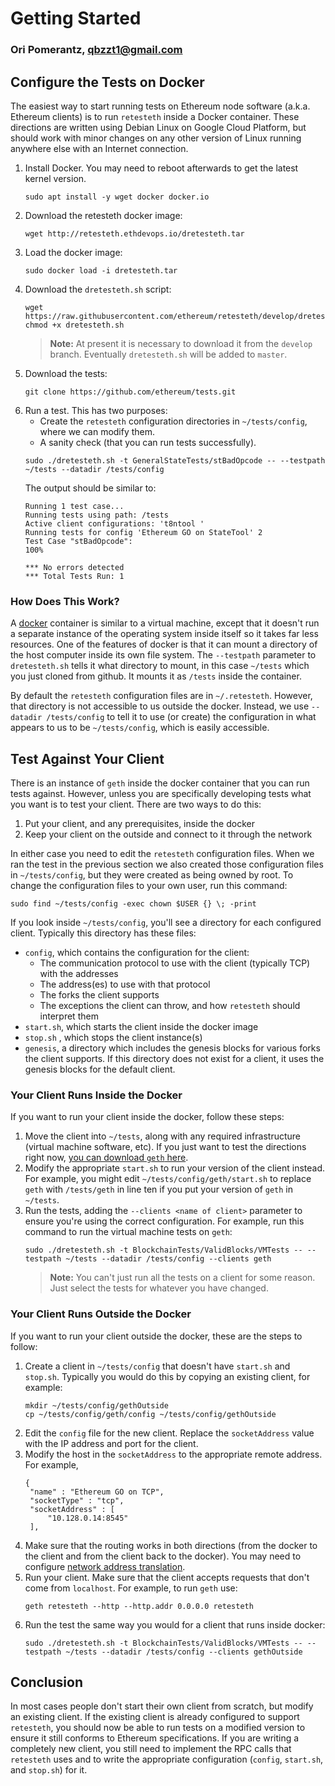 # Getting Started

### Ori Pomerantz, qbzzt1@gmail.com

## Configure the Tests on Docker

The easiest way to start running tests on Ethereum node software (a.k.a. Ethereum clients) is to run `retesteth` inside a Docker container. 
These directions are written using Debian Linux on Google Cloud Platform, but should work with minor changes on any other version of Linux
running anywhere else with an Internet connection.

1. Install Docker. You may need to reboot afterwards to get the latest kernel version.
   ~~~
   sudo apt install -y wget docker docker.io
   ~~~
1. Download the retesteth docker image:
   ~~~
   wget http://retesteth.ethdevops.io/dretesteth.tar
   ~~~
1. Load the docker image:
   ~~~
   sudo docker load -i dretesteth.tar 
   ~~~
1. Download the `dretesteth.sh` script:
   ~~~
   wget https://raw.githubusercontent.com/ethereum/retesteth/develop/dretesteth.sh
   chmod +x dretesteth.sh
   ~~~
   > **Note:** At present it is necessary to download it from the `develop` branch. Eventually 
   > `dretesteth.sh` will be added to `master`.
1. Download the tests:
   ~~~
   git clone https://github.com/ethereum/tests.git
   ~~~
1. Run a test. This has two purposes:
   - Create the `retesteth` configuration directories in `~/tests/config`, where we can modify them.
   - A sanity check (that you can run tests successfully).
   ~~~
   sudo ./dretesteth.sh -t GeneralStateTests/stBadOpcode -- --testpath ~/tests --datadir /tests/config
   ~~~
   The output should be similar to:
   ~~~
   Running 1 test case...
   Running tests using path: /tests
   Active client configurations: 't8ntool '
   Running tests for config 'Ethereum GO on StateTool' 2
   Test Case "stBadOpcode": 
   100%

   *** No errors detected
   *** Total Tests Run: 1
   ~~~

### How Does This Work?

A [docker](https://www.docker.com/resources/what-container) container is similar to a virtual machine, except that it doesn't run a separate instance of
the operating system inside itself so it takes far less resources. One of the features of docker is that it can mount a directory of the host computer
inside its own file system. The `--testpath` parameter to `dretesteth.sh` tells it what directory to mount, in this case `~/tests` which you just cloned
from github. It mounts it as `/tests` inside the container.

By default the `retesteth` configuration files are in `~/.retesteth`. However, that directory is not accessible to us outside the docker. Instead, we 
use `--datadir /tests/config` to tell it to use (or create) the configuration in what appears to us to be `~/tests/config`, which is easily accessible.

## Test Against Your Client

There is an instance of `geth` inside the docker container that you can run tests
against. However, unless you are specifically developing tests what you want is to
test your client. There are two ways to do this:

1. Put your client, and any prerequisites, inside the docker
1. Keep your client on the outside and connect to it through the network

In either case you need to edit the `retesteth` configuration files. When we ran
the test in the previous section we also created those configuration files in 
`~/tests/config`, but they were created as being owned by root. To change the
configuration files to your own user, run this command:
~~~
sudo find ~/tests/config -exec chown $USER {} \; -print
~~~

If you look inside `~/tests/config`, you'll see a directory for each configured client. 
Typically this directory has these files:

- `config`, which contains the configuration for the client:
  - The communication protocol to use with the client (typically TCP) with the addresses
  - The address(es) to use with that protocol
  - The forks the client supports
  - The exceptions the client can throw, and how `retesteth` should interpret them
- `start.sh`, which starts the client inside the docker image
- `stop.sh` , which stops the client instance(s)
- `genesis`, a directory which includes the genesis blocks for various forks the client 
  supports. If this directory does not exist for a client, it uses the genesis blocks for
  the default client.
  

### Your Client Runs Inside the Docker

If you want to run your client inside the docker, follow these steps:

1. Move the client into `~/tests`, along with any required infrastructure (virtual machine software, etc). 
   If you just want to test the directions right now, [you can download `geth` here](https://geth.ethereum.org/downloads/).
1. Modify the appropriate `start.sh` to run your version of the client instead. For example, you might
   edit `~/tests/config/geth/start.sh` to replace `geth` with `/tests/geth` in line ten if you put your version of `geth`
   in `~/tests`.
1. Run the tests, adding the `--clients <name of client>` parameter to ensure you're using the correct configuration. For
   example, run this command to run the virtual machine tests on `geth`:
   ~~~
   sudo ./dretesteth.sh -t BlockchainTests/ValidBlocks/VMTests -- --testpath ~/tests --datadir /tests/config --clients geth
   ~~~
   > **Note:** You can't just run all the tests on a client for some reason. Just select the tests for whatever 
   > you have changed.


### Your Client Runs Outside the Docker

If you want to run your client outside the docker, these are the steps to follow:

1. Create a client in `~/tests/config` that doesn't have `start.sh` and `stop.sh`. Typically you would do this by copying an
   existing client, for example:
   ~~~
   mkdir ~/tests/config/gethOutside
   cp ~/tests/config/geth/config ~/tests/config/gethOutside
   ~~~
1. Edit the `config` file for the new client. Replace the `socketAddress` value with the IP address and port for the client.
1. Modify the host in the `socketAddress` to the appropriate remote address. For example,
   ~~~
   {
    "name" : "Ethereum GO on TCP",
    "socketType" : "tcp",
    "socketAddress" : [
        "10.128.0.14:8545"
    ],
    ~~~
1. Make sure that the routing works in both directions (from the docker to the client and from the client back to the docker).
   You may need to configure [network address translation](https://www.slashroot.in/linux-nat-network-address-translation-router-explained).
1. Run your client. Make sure that the client accepts requests that don't come from `localhost`. For example, to run `geth` use:
   ~~~
   geth retesteth --http --http.addr 0.0.0.0 retesteth
   ~~~
1. Run the test the same way you would for a client that runs inside docker:
   ~~~
   sudo ./dretesteth.sh -t BlockchainTests/ValidBlocks/VMTests -- --testpath ~/tests --datadir /tests/config --clients gethOutside
   ~~~

## Conclusion

In most cases people don't start their own client from scratch, but modify an existing client. If the existing client is already configured to support
`retesteth`, you should now be able to run tests on a modified version to ensure it still conforms to Ethereum specifications. If you are writing a 
completely new client, you still need to implement the RPC calls that `retesteth` uses and to write the appropriate configuration (`config`, `start.sh`, 
and `stop.sh`) for it.
